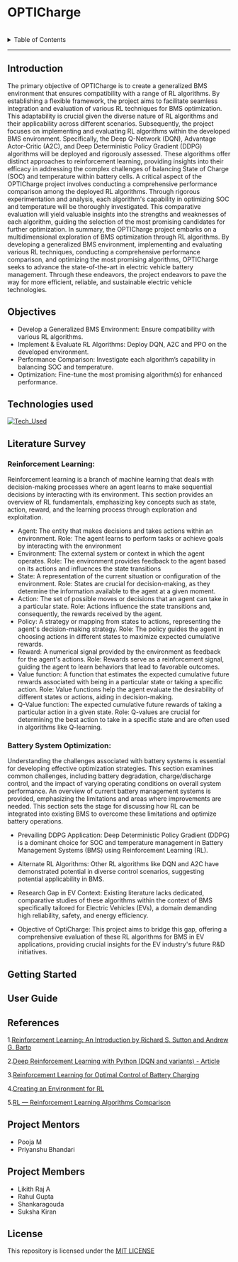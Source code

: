 # OPTICharge

<br>
<details>
  <summary>Table of Contents</summary>
    <ol>
        <li>
            <a href="#introduction">Introduction</a>
            <ul>
                <li><a href="#technologies-used">Technologies Used</a></li>
            </ul>
        </li>
        <li><a href="#literature-survey">Literature Survey</a>
        </li>
        <li><a href="#getting-started">Getting Started</a>
        </li>
        <li><a href="#user-guide">User Guide</a>
        </li>
        <li><a href="#references">References</a> 
        </li>
        <li><a href="#project-mentors">Project Mentors</a></li>
        </li>
        <li><a href="#project-members">Project Members</a></li>
        </li> 
        <li><a href="#license">License</a></li>
        </li> 
    </ol>
</details>

<hr>

## Introduction
The primary objective of OPTICharge is to create a generalized BMS environment that ensures compatibility with a range of RL algorithms. By establishing a flexible framework, the project aims to facilitate seamless integration and evaluation of various RL techniques for BMS optimization. This adaptability is crucial given the diverse nature of RL algorithms and their applicability across different scenarios.
Subsequently, the project focuses on implementing and evaluating RL algorithms within the developed BMS environment. Specifically, the Deep Q-Network (DQN), Advantage Actor-Critic (A2C), and Deep Deterministic Policy Gradient (DDPG) algorithms will be deployed and rigorously assessed. These algorithms offer distinct approaches to reinforcement learning, providing insights into their efficacy in addressing the complex challenges of balancing State of Charge (SOC) and temperature within battery cells.
A critical aspect of the OPTICharge project involves conducting a comprehensive performance comparison among the deployed RL algorithms. Through rigorous experimentation and analysis, each algorithm's capability in optimizing SOC and temperature will be thoroughly investigated. This comparative evaluation will yield valuable insights into the strengths and weaknesses of each algorithm, guiding the selection of the most promising candidates for further optimization.
In summary, the OPTICharge project embarks on a multidimensional exploration of BMS optimization through RL algorithms. By developing a generalized BMS environment, implementing and evaluating various RL techniques, conducting a comprehensive performance comparison, and optimizing the most promising algorithms, OPTICharge seeks to advance the state-of-the-art in electric vehicle battery management. Through these endeavors, the project endeavors to pave the way for more efficient, reliable, and sustainable electric vehicle technologies.

## Objectives
* Develop a Generalized BMS Environment: Ensure compatibility with various RL algorithms.
* Implement & Evaluate RL Algorithms: Deploy DQN, A2C and PPO on the developed environment.
* Performance Comparison: Investigate each algorithm’s capability in balancing SOC and temperature.
* Optimization: Fine-tune the most promising algorithm(s) for enhanced performance.

## Technologies used
[![Tech_Used](https://skills.thijs.gg/icons?i=py)](https://skills.thijs.gg)

## Literature Survey

### Reinforcement Learning:

Reinforcement learning is a branch of machine learning that deals with decision-making processes where an agent learns to make sequential decisions by interacting with its environment. This section provides an overview of RL fundamentals, emphasizing key concepts such as state, action, reward, and the learning process through exploration and exploitation.

* Agent: The entity that makes decisions and takes actions within an environment.
    Role: The agent learns to perform tasks or achieve goals by interacting with the environment
* Environment: The external system or context in which the agent operates.
    Role: The environment provides feedback to the agent based on its actions and influences the state transitions
* State: A representation of the current situation or configuration of the environment.
    Role: States are crucial for decision-making, as they determine the information available to the agent at a given moment.
* Action:  The set of possible moves or decisions that an agent can take in a particular state.
    Role: Actions influence the state transitions and, consequently, the rewards received by the agent.
* Policy: A strategy or mapping from states to actions, representing the agent's decision-making strategy.
    Role: The policy guides the agent in choosing actions in different states to maximize expected cumulative rewards.
* Reward:  A numerical signal provided by the environment as feedback for the agent's actions.
    Role: Rewards serve as a reinforcement signal, guiding the agent to learn behaviors that lead to favorable outcomes.
* Value function: A function that estimates the expected cumulative future rewards associated with being in a particular state or taking a specific action.
    Role: Value functions help the agent evaluate the desirability of different states or actions, aiding in decision-making.
* Q-Value function: The expected cumulative future rewards of taking a particular action in a given state.
    Role: Q-values are crucial for determining the best action to take in a specific state and are often used in algorithms like Q-learning.

### Battery System Optimization:

Understanding the challenges associated with battery systems is essential for developing effective optimization strategies. This section examines common challenges, including battery degradation, charge/discharge control, and the impact of varying operating conditions on overall system performance.
An overview of current battery management systems is provided, emphasizing the limitations and areas where improvements are needed. This section sets the stage for discussing how RL can be integrated into existing BMS to overcome these limitations and optimize battery operations.


* Prevailing DDPG Application: Deep Deterministic Policy Gradient (DDPG) is a dominant choice for SOC and temperature management in Battery Management Systems (BMS) using Reinforcement Learning (RL).

* Alternate RL Algorithms: Other RL algorithms like DQN and A2C have demonstrated potential in diverse control scenarios, suggesting potential applicability in BMS.

* Research Gap in EV Context: Existing literature lacks dedicated, comparative studies of these algorithms within the context of BMS specifically tailored for Electric Vehicles (EVs), a domain demanding high reliability, safety, and energy efficiency.

* Objective of OptiCharge: This project aims to bridge this gap, offering a comprehensive evaluation of these RL algorithms for BMS in EV applications, providing crucial insights for the EV industry's future R&D initiatives.

  ### 

## Getting Started


## User Guide


## References
1.[Reinforcement Learning: An Introduction by Richard S. Sutton and Andrew G. Barto](http://incompleteideas.net/book/RLbook2020.pdf)

2.[Deep Reinforcement Learning with Python (DQN and variants) - Article](https://towardsdatascience.com/deep-reinforcement-learning-build-a-deep-q-network-dqn-to-play-cartpole-with-tensorflow-2-and-gym-8e105744b998)

3.[Reinforcement Learning for Optimal Control of Battery Charging](https://ieeexplore.ieee.org/document/10202845/footnotes#footnotes)

4.[Creating an Environment for RL](https://towardsdatascience.com/create-your-own-reinforcement-learning-environment-beb12f4151ef)

5.[RL — Reinforcement Learning Algorithms Comparison](https://jonathan-hui.medium.com/rl-reinforcement-learning-algorithms-comparison-76df90f180cf)


## Project Mentors
* Pooja M
* Priyanshu Bhandari
## Project Members
* Likith Raj A
* Rahul Gupta
* Shankaragouda
* Suksha Kiran
  
## License
This repository is licensed under the [MIT LICENSE](https://github.com/IEEE-NITK/OPTICharge/blob/main/LICENSE)



